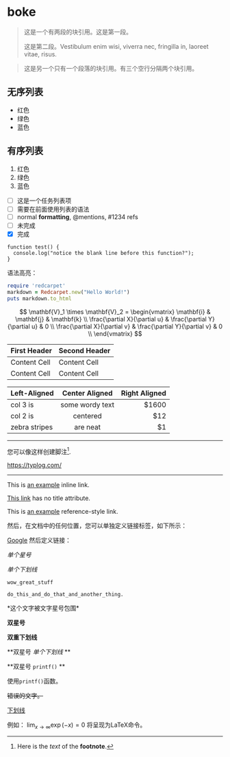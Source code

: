 # boke

> 这是一个有两段的块引用。这是第一段。
>
> 这是第二段。Vestibulum enim wisi, viverra nec, fringilla in, laoreet vitae, risus.

> 这是另一个只有一个段落的块引用。有三个空行分隔两个块引用。

## 无序列表

*   红色
*   绿色
*   蓝色

## 有序列表

1.  红色
2. 	绿色
3.	蓝色

- [ ] 这是一个任务列表项
- [ ] 需要在前面使用列表的语法
- [ ] normal **formatting**, @mentions, #1234 refs
- [ ] 未完成
- [x] 完成

```
function test() {
  console.log("notice the blank line before this function?");
}
```

语法高亮：
```ruby
require 'redcarpet'
markdown = Redcarpet.new("Hello World!")
puts markdown.to_html
```

$$
\mathbf{V}_1 \times \mathbf{V}_2 =  \begin{vmatrix} 
\mathbf{i} & \mathbf{j} & \mathbf{k} \\
\frac{\partial X}{\partial u} &  \frac{\partial Y}{\partial u} & 0 \\
\frac{\partial X}{\partial v} &  \frac{\partial Y}{\partial v} & 0 \\
\end{vmatrix}
$$

| First Header  | Second Header |
| ------------- | ------------- |
| Content Cell  | Content Cell  |
| Content Cell  | Content Cell  |


| Left-Aligned  | Center Aligned  | Right Aligned |
| :------------ |:---------------:| -----:|
| col 3 is      | some wordy text | $1600 |
| col 2 is      | centered        |   $12 |
| zebra stripes | are neat        |    $1 |

------

您可以像这样创建脚注[^footnote].

[^footnote]: Here is the *text* of the **footnote**.

<https://typlog.com/>

******


This is [an example](http://example.com/ "Title") inline link.

[This link](http://example.net/) has no title attribute.

This is [an example][id] reference-style link.

然后，在文档中的任何位置，您可以单独定义链接标签，如下所示：

[id]: http://example.com/  "Optional Title Here"

[Google][]
然后定义链接：

[Google]: http://google.com/

*单个星号*

_单个下划线_


    wow_great_stuff

    do_this_and_do_that_and_another_thing.

\*这个文字被文字星号包围\*


**双星号**

__双重下划线__

**双星号 _单个下划线_ **

**双星号 `printf()` **

使用`printf()`函数。

~~错误的文字。~~ 

<u>下划线</u> 

例如： $\lim_{x \to \infty} \exp(-x) = 0$ 将呈现为LaTeX命令。



